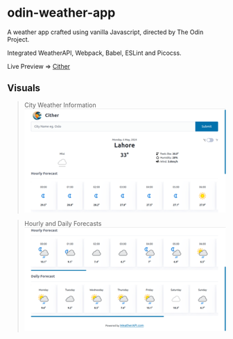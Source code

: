 # odin-weather-app

A weather app crafted using vanilla Javascript, directed by The Odin Project.

Integrated WeatherAPI, Webpack, Babel, ESLint and Picocss.

Live Preview => [Cither](https://madaooftheblues.github.io/odin-weather-app/)

## Visuals

> City Weather Information
> ![city weather information](./images/1.png)

> Hourly and Daily Forecasts
> ![forecasts](./images/2.png)
